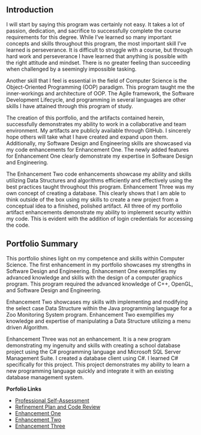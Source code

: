 ## Introduction

I will start by saying this program was certainly not easy. It takes a lot of passion, dedication, and sacrifice to successfully complete the course requirements for this degree. While I’ve learned so many important concepts and skills throughout this program, the most important skill I’ve learned is perseverance. It is difficult to struggle with a course, but through hard work and perseverance I have learned that anything is possible with the right attitude and mindset. There is no greater feeling than succeeding when challenged by a seemingly impossible tasking. 

Another skill that I feel is essential in the field of Computer Science is the Object-Oriented Programming (OOP) paradigm. This program taught me the inner-workings and architecture of OOP. The Agile framework, the Software Development Lifecycle, and programming in several languages are other skills I have attained through this program of study. 

The creation of this portfolio, and the artifacts contained herein, successfully demonstrates my ability to work in a collaborative and team environment. My artifacts are publicly available through GitHub. I sincerely hope others will take what I have created and expand upon them. Additionally, my Software Design and Engineering skills are showcased via my code enhancements for Enhancement One. The newly added features for Enhancement One clearly demonstrate my expertise in Software Design and Engineering. 

The Enhancement Two code enhancements showcase my ability and skills utilizing Data Structures and algorithms efficiently and effectively using the best practices taught throughout this program. Enhancement Three was my own concept of creating a database. This clearly shows that I am able to think outside of the box using my skills to create a new project from a conceptual idea to a finished, polished artifact. All three of my portfolio artifact enhancements demonstrate my ability to implement security within my code. This is evident with the addition of login credentials for accessing the code.       

## Portfolio Summary

This portfolio shines light on my competence and skills within Computer Science. The first enhancement in my portfolio showcases my strengths in Software Design and Engineering. Enhancement One exemplifies my advanced knowledge and skills with the design of a computer graphics program. This program required the advanced knowledge of C++, OpenGL, and Software Design and Engineering. 

Enhancement Two showcases my skills with implementing and modifying the select case Data Structure within the Java programming language for a Zoo Monitoring System program. Enhancement Two exemplifies my knowledge and expertise of manipulating a Data Structure utilizing a menu driven Algorithm. 

Enhancement Three was not an enhancement. It is a new program demonstrating my ingenuity and skills with creating a school database project using the C# programming language and Microsoft SQL Server Management Suite. I created a database client using C#. I learned C# specifically for this project. This project demonstrates my ability to learn a new programming language quickly and integrate it with an existing database management system.       

**Porfolio Links**<br>
* [Professional Self-Assessment](https://jlain36.github.io/index.html)<br>
* [Refinement Plan and Code Review](https://jlain36.github.io/Code_Review.html)<br>
* [Enhancement One](https://jlain36.github.io/Enhancement_One.html)<br>
* [Enhancement Two](https://jlain36.github.io/Enhancement_Two.html)<br>
* [Enhancement Three](https://jlain36.github.io/Enhancement_Three.html)

